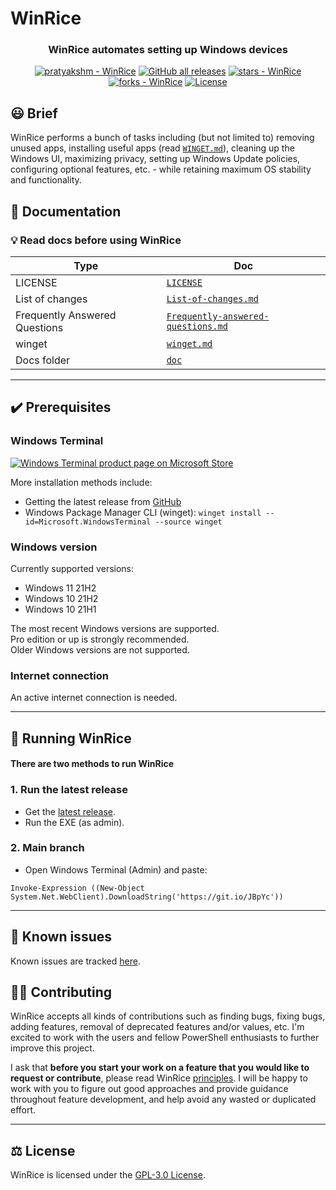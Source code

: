# WinRice
<h3 align ="center">WinRice automates setting up Windows devices</h3>
<p align="center">
<a href="https://github.com/pratyakshm/WinRice#running-WinRice"><img src="https://img.shields.io/static/v1?label=pratyakshm&message=WinRice&color=blue&logo=github" alt="pratyakshm - WinRice"></a>
<a href="https://github.com/pratyakshm/WinRice"><img alt="GitHub all releases" src="https://img.shields.io/github/downloads/pratyakshm/WinRice/total?color=blue"></a>
<a href="https://github.com/pratyakshm/WinRice"><img src="https://img.shields.io/github/stars/pratyakshm/WinRice?style=social" alt="stars - WinRice"></a>
<a href="https://github.com/pratyakshm/WinRice"><img src="https://img.shields.io/github/forks/pratyakshm/WinRice?style=social" alt="forks - WinRice"></a>
<a href="#license"><img src="https://img.shields.io/badge/License-GPL_v3-blue" alt="License"></a>
</p>

## 😃 Brief
WinRice performs a bunch of tasks including (but not limited to) removing unused apps, installing useful apps (read [`WINGET.md`](https://github.com/pratyakshm/WinRice/blob/main/doc/WINGET.md#winrice-x-winget)), cleaning up the Windows UI, maximizing privacy, setting up Windows Update policies, configuring optional features, etc. - while retaining maximum OS stability and functionality.   


## 📃 Documentation
### 💡 Read docs before using WinRice

| Type | Doc | 
|--------------|--------|
| LICENSE | [`LICENSE`](https://github.com/pratyakshm/WinRice/blob/main/LICENSE) |
| List of changes | [`List-of-changes.md`](https://github.com/pratyakshm/WinRice/blob/main/doc/List-of-changes.md) |
| Frequently Answered Questions | [`Frequently-answered-questions.md`](https://github.com/pratyakshm/WinRice/blob/main/doc/Frequently-answered-questions.md) |
| winget | [`winget.md`](https://github.com/pratyakshm/WinRice/blob/main/doc/winget/winget.md) |
| Docs folder | [`doc`](https://github.com/pratyakshm/WinRice/tree/main/doc) |

***

## ✔️ Prerequisites

### Windows Terminal  
<a href="https://www.microsoft.com/en-us/p/windows-terminal/9n0dx20hk701"> <img src="https://user-images.githubusercontent.com/54220235/130347354-d4e7af6e-a153-4954-a7f4-3d7ad27da7c9.png" alt="Windows Terminal product page on Microsoft Store"></a>    

More installation methods include: 
   - Getting the latest release from [GitHub](https://github.com/microsoft/terminal/releases)
   - Windows Package Manager CLI (winget): ``winget install --id=Microsoft.WindowsTerminal --source winget``   
### Windows version
Currently supported versions:
- Windows 11 21H2  
- Windows 10 21H2
- Windows 10 21H1 

The most recent Windows versions are supported.  
Pro edition or up is strongly recommended.   
Older Windows versions are not supported.    
### Internet connection
An active internet connection is needed.
***

## 🚀 Running WinRice
#### There are two methods to run WinRice
### 1. Run the latest release
- Get the [latest release](https://github.com/pratyakshm/WinRice/releases/latest).
- Run the EXE (as admin).

### 2. Main branch
- Open Windows Terminal (Admin) and paste:
```
Invoke-Expression ((New-Object System.Net.WebClient).DownloadString('https://git.io/JBpYc'))
```

***

## 🤕 Known issues
Known issues are tracked [here](https://github.com/pratyakshm/WinRice/issues/16).  

## 💁‍♂️ Contributing 
WinRice accepts all kinds of contributions such as finding bugs, fixing bugs, adding features, removal of deprecated features and/or values, etc. I'm excited to work with the users and fellow PowerShell enthusiasts to further improve this project.

I ask that **before you start your work on a feature that you would like to request or contribute**, please read WinRice [principles](https://github.com/pratyakshm/WinRice/wiki/Principles). I will be happy to work with you to figure out good approaches and provide guidance throughout feature development, and help avoid any wasted or duplicated effort.

***

## ⚖️ License
WinRice is licensed under the [GPL-3.0 License](https://github.com/pratyakshm/WinRice/blob/main/LICENSE).
